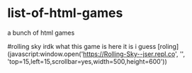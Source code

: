 # list-of-html-games
a bunch of html games




#rolling sky
irdk what this game is here it is i guess 
[roling](javascript:window.open('https://Rolling-Sky--jser.repl.co', '', 'top=15,left=15,scrollbar=yes,width=500,height=600'))
